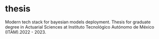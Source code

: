 # thesis
Modern tech stack for bayesian models deployment. Thesis for graduate degree in Actuarial Sciences at Instituto Tecnológico Autónomo de México (ITAM).2022 - 2023. 
